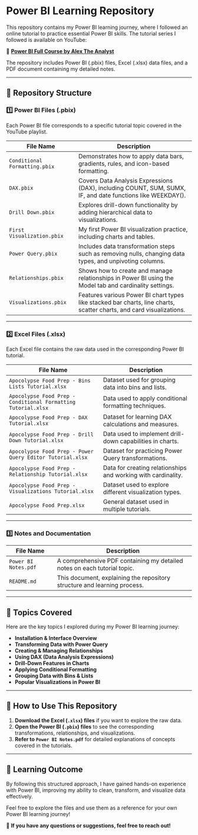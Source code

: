 # Power BI Learning Repository

This repository contains my Power BI learning journey, where I followed an online tutorial to practice essential Power BI skills. The tutorial series I followed is available on YouTube:

📌 **[Power BI Full Course by Alex The Analyst](https://www.youtube.com/playlist?list=PLUaB-1hjhk8HqnmK0gQhfmIdCbxwoAoys)**

The repository includes Power BI (.pbix) files, Excel (.xlsx) data files, and a PDF document containing my detailed notes.

---

## 📂 Repository Structure

### **1️⃣ Power BI Files (.pbix)**
Each Power BI file corresponds to a specific tutorial topic covered in the YouTube playlist.

| File Name | Description |
|-----------|------------|
| `Conditional Formatting.pbix` | Demonstrates how to apply data bars, gradients, rules, and icon-based formatting. |
| `DAX.pbix` | Covers Data Analysis Expressions (DAX), including COUNT, SUM, SUMX, IF, and date functions like WEEKDAY(). |
| `Drill Down.pbix` | Explores drill-down functionality by adding hierarchical data to visualizations. |
| `First Visualization.pbix` | My first Power BI visualization practice, including charts and tables. |
| `Power Query.pbix` | Includes data transformation steps such as removing nulls, changing data types, and unpivoting columns. |
| `Relationships.pbix` | Shows how to create and manage relationships in Power BI using the Model tab and cardinality settings. |
| `Visualizations.pbix` | Features various Power BI chart types like stacked bar charts, line charts, scatter charts, and card visualizations. |

---

### **2️⃣ Excel Files (.xlsx)**
Each Excel file contains the raw data used in the corresponding Power BI tutorial.

| File Name | Description |
|-----------|------------|
| `Apocolypse Food Prep - Bins Lists Tutorial.xlsx` | Dataset used for grouping data into bins and lists. |
| `Apocolypse Food Prep - Conditional Formatting Tutorial.xlsx` | Data used to apply conditional formatting techniques. |
| `Apocolypse Food Prep - DAX Tutorial.xlsx` | Dataset for learning DAX calculations and measures. |
| `Apocolypse Food Prep - Drill Down Tutorial.xlsx` | Data used to implement drill-down capabilities in charts. |
| `Apocolypse Food Prep - Power Query Editor Tutorial.xlsx` | Dataset for practicing Power Query transformations. |
| `Apocolypse Food Prep - Relationship Tutorial.xlsx` | Data for creating relationships and working with cardinality. |
| `Apocolypse Food Prep - Visualizations Tutorial.xlsx` | Dataset used to explore different visualization types. |
| `Apocolypse Food Prep.xlsx` | General dataset used in multiple tutorials. |

---

### **3️⃣ Notes and Documentation**

| File Name | Description |
|-----------|------------|
| `Power BI Notes.pdf` | A comprehensive PDF containing my detailed notes on each tutorial topic. |
| `README.md` | This document, explaining the repository structure and learning process. |

---

## 📖 Topics Covered
Here are the key topics I explored during my Power BI learning journey:

- **Installation & Interface Overview**
- **Transforming Data with Power Query**
- **Creating & Managing Relationships**
- **Using DAX (Data Analysis Expressions)**
- **Drill-Down Features in Charts**
- **Applying Conditional Formatting**
- **Grouping Data with Bins & Lists**
- **Popular Visualizations in Power BI**

---

## 🚀 How to Use This Repository
1. **Download the Excel (`.xlsx`) files** if you want to explore the raw data.
2. **Open the Power BI (`.pbix`) files** to see the corresponding transformations, relationships, and visualizations.
3. **Refer to `Power BI Notes.pdf`** for detailed explanations of concepts covered in the tutorials.

---

## 🎯 Learning Outcome
By following this structured approach, I have gained hands-on experience with Power BI, improving my ability to clean, transform, and visualize data effectively.

Feel free to explore the files and use them as a reference for your own Power BI learning journey!

📩 **If you have any questions or suggestions, feel free to reach out!**

